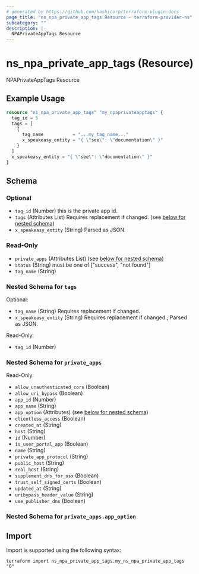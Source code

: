 ```yaml
---
# generated by https://github.com/hashicorp/terraform-plugin-docs
page_title: "ns_npa_private_app_tags Resource - terraform-provider-ns"
subcategory: ""
description: |-
  NPAPrivateAppTags Resource
---
```


# ns_npa_private_app_tags (Resource)

NPAPrivateAppTags Resource

## Example Usage

```terraform
resource "ns_npa_private_app_tags" "my_npaprivateapptags" {
  tag_id = 5
  tags = [
    {
      tag_name           = "...my_tag_name..."
      x_speakeasy_entity = "{ \"see\": \"documentation\" }"
    }
  ]
  x_speakeasy_entity = "{ \"see\": \"documentation\" }"
}
```

<!-- schema generated by tfplugindocs -->
## Schema

### Optional

- `tag_id` (Number) this is the private app id.
- `tags` (Attributes List) Requires replacement if changed. (see [below for nested schema](#nestedatt--tags))
- `x_speakeasy_entity` (String) Parsed as JSON.

### Read-Only

- `private_apps` (Attributes List) (see [below for nested schema](#nestedatt--private_apps))
- `status` (String) must be one of ["success", "not found"]
- `tag_name` (String)

<a id="nestedatt--tags"></a>
### Nested Schema for `tags`

Optional:

- `tag_name` (String) Requires replacement if changed.
- `x_speakeasy_entity` (String) Requires replacement if changed.; Parsed as JSON.

Read-Only:

- `tag_id` (Number)


<a id="nestedatt--private_apps"></a>
### Nested Schema for `private_apps`

Read-Only:

- `allow_unauthenticated_cors` (Boolean)
- `allow_uri_bypass` (Boolean)
- `app_id` (Number)
- `app_name` (String)
- `app_option` (Attributes) (see [below for nested schema](#nestedatt--private_apps--app_option))
- `clientless_access` (Boolean)
- `created_at` (String)
- `host` (String)
- `id` (Number)
- `is_user_portal_app` (Boolean)
- `name` (String)
- `private_app_protocol` (String)
- `public_host` (String)
- `real_host` (String)
- `supplement_dns_for_osx` (Boolean)
- `trust_self_signed_certs` (Boolean)
- `updated_at` (String)
- `uribypass_header_value` (String)
- `use_publisher_dns` (Boolean)

<a id="nestedatt--private_apps--app_option"></a>
### Nested Schema for `private_apps.app_option`

## Import

Import is supported using the following syntax:

```shell
terraform import ns_npa_private_app_tags.my_ns_npa_private_app_tags "0"
```

